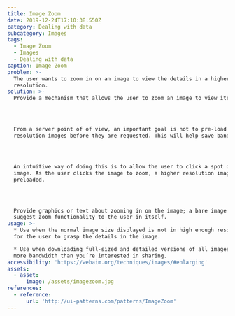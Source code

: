 ```yaml
---
title: Image Zoom
date: 2019-12-24T17:10:38.550Z
category: Dealing with data
subcategory: Images
tags:
  - Image Zoom
  - Images
  - Dealing with data
caption: Image Zoom
problem: >-
  The user wants to zoom in on an image to view the details in a higher image
  resolution.
solution: >-
  Provide a mechanism that allows the user to zoom an image to view its details.




  From a server point of of view, an important goal is not to pre-load high
  resolution images before they are requested. This will help save bandwidth.




  An intuitive way of doing this is to allow the user to click a spot on a given
  image. As the user clicks the image to zoom, a higher resolution image is
  preloaded.




  Provide graphics or text about zooming in on the image; a bare image will not
  suggest zoom functionality to the user in itself.
usage: >-
  * Use when the normal image size displayed is not in high enough resolution to
  for the user to grasp the details in the image.

  * Use when downloading full-sized and detailed versions of all images takes up
  more bandwidth than you’re interested in sharing.
accessibility: 'https://webaim.org/techniques/images/#enlarging'
assets:
  - asset:
      image: /assets/imagezoom.jpg
references:
  - reference:
      url: 'http://ui-patterns.com/patterns/ImageZoom'
---
```


